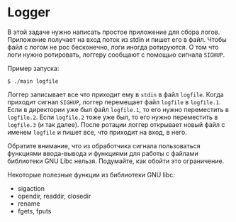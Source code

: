 # Logger

В этой задаче нужно написать простое приложение для сбора логов.
Приложение получает на вход поток из stdin и пишет его в файл. Чтобы файл с логом не рос бесконечно, логи иногда ротируются. О том что логи нужно ротировать, логгеру сообщают с помощью сигнала `SIGHUP`.

Пример запуска:

```console
$ ./main logfile
```

Логгер записывает все что приходит ему в `stdin` в файл `logfile`. Когда приходит сигнал `SIGHUP`, логгер перемещает файл `logfile` в `logfile.1`. Если в директории уже был файл  `logfile.1`, то его нужно переместить в `logfile.2`. Если `logfile.2` тоже уже был, то его нужно переместить в `logfile.3` (и так далее). После ротации логгер открывает новый файл с именем `logfile` и пишет все, что приходит на вход, в него.

Обратите внимание, что из обработчика сигнала пользоваться функциями ввода-вывода и функциями для работы с файлами библиотеки GNU Libc нельзя. Подумайте, как обойти это ограничение.

Некоторые полезные функции из библиотеки GNU libc:
  * sigaction
  * opendir, readdir, closedir
  * rename
  * fgets, fputs

